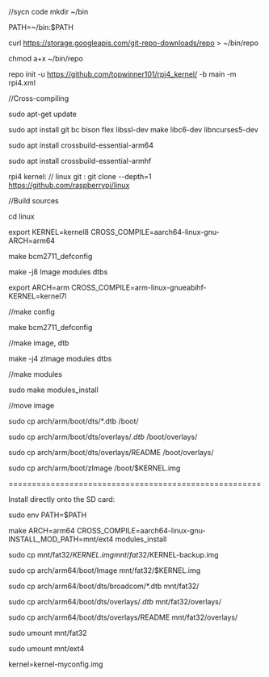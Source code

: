 //sycn code
mkdir ~/bin

PATH=~/bin:$PATH

curl https://storage.googleapis.com/git-repo-downloads/repo > ~/bin/repo

chmod a+x ~/bin/repo

repo init -u https://github.com/topwinner101/rpi4_kernel/ -b main -m rpi4.xml



//Cross-compiling

sudo apt-get update

sudo apt install git bc bison flex libssl-dev make libc6-dev libncurses5-dev

sudo apt install crossbuild-essential-arm64

sudo apt install crossbuild-essential-armhf



rpi4 kernel:
// linux git : git clone --depth=1 https://github.com/raspberrypi/linux 

//Build sources

cd linux

export KERNEL=kernel8  CROSS_COMPILE=aarch64-linux-gnu-  ARCH=arm64 

make bcm2711_defconfig

make  -j8   Image modules dtbs

 
export  ARCH=arm CROSS_COMPILE=arm-linux-gnueabihf-  KERNEL=kernel7l

//make config

make  bcm2711_defconfig

//make image, dtb

make -j4 zImage modules dtbs

//make modules

sudo make modules_install

//move image 

sudo cp arch/arm/boot/dts/*.dtb /boot/

sudo cp arch/arm/boot/dts/overlays/*.dtb* /boot/overlays/

sudo cp arch/arm/boot/dts/overlays/README /boot/overlays/

sudo cp arch/arm/boot/zImage /boot/$KERNEL.img

======================================================

Install directly onto the SD card:

sudo env PATH=$PATH 

make ARCH=arm64 CROSS_COMPILE=aarch64-linux-gnu- INSTALL_MOD_PATH=mnt/ext4 modules_install

sudo cp mnt/fat32/$KERNEL.img mnt/fat32/$KERNEL-backup.img

sudo cp arch/arm64/boot/Image mnt/fat32/$KERNEL.img

sudo cp arch/arm64/boot/dts/broadcom/*.dtb mnt/fat32/

sudo cp arch/arm64/boot/dts/overlays/*.dtb* mnt/fat32/overlays/

sudo cp arch/arm64/boot/dts/overlays/README mnt/fat32/overlays/

sudo umount mnt/fat32

sudo umount mnt/ext4

kernel=kernel-myconfig.img
